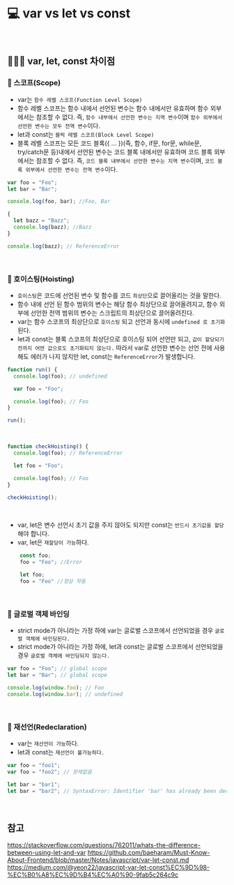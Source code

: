 # 💻 var vs let vs const

<br />

## 👨🏻‍💻 var, let, const 차이점

### 🏃 스코프(Scope)

- var는 `함수 레벨 스코프(Function Level Scope)`
- 함수 레벨 스코프는 함수 내에서 선언된 변수는 함수 내에서만 유효하며 함수 외부에서는 참조할 수 없다. 즉, `함수 내부에서 선언한 변수는 지역 변수`이며 `함수 외부에서 선언한 변수는 모두 전역 변수`이다.
- let과 const는 `블럭 레벨 스코프(Block Level Scope)`
- 블록 레벨 스코프는 모든 코드 블록({ ... })(즉, 함수, if문, for문, while문, try/catch문 등)내에서 선언된 변수는 코드 블록 내에서만 유효하며 코드 블록 외부에서는 참조할 수 없다. 즉, `코드 블록 내부에서 선언한 변수는 지역 변수`이며, `코드 블록 외부에서 선언한 변수는 전역 변수`이다.

```js
var foo = "Foo";
let bar = "Bar";

console.log(foo, bar); //Foo, Bar

{
  let bazz = "Bazz";
  console.log(bazz); //Bazz
}

console.log(bazz); // ReferenceError
```

<br />

### 🏃 호이스팅(Hoisting)

- `호이스팅`은 코드에 선언된 변수 및 함수를 코드 `최상단`으로 끌어올리는 것을 말한다.
- 함수 내에 선언 된 함수 범위의 변수는 해당 함수 최상단으로 끌어올려지고, 함수 외부에 선언한 전역 범위의 변수는 스크립트의 최상단으로 끌어올려진다.
- var는 함수 스코프의 최상단으로 `호이스팅` 되고 선언과 동시에 `undefined 로 초기화` 된다.
- let과 const는 블록 스코프의 최상단으로 호이스팅 되어 선언만 되고, `값이 할당되기 전까지 어떤 값으로도 초기화되지 않는다.` 따라서 var로 선언한 변수는 선언 전에 사용해도 에러가 나지 않지만 let, const는 `ReferenceError`가 발생합니다.

```js
function run() {
  console.log(foo); // undefined

  var foo = "Foo";

  console.log(foo); // Foo
}

run();
```

<br />

```js
function checkHoisting() {
  console.log(foo); // ReferenceError

  let foo = "Foo";

  console.log(foo); // Foo
}

checkHoisting();
```

<br />

- var, let은 변수 선언시 초기 값을 주지 않아도 되지만 const는 `반드시 초기값을 할당`해야 합니다.
- var, let은 `재할당이 가능`하다.

```js
    const foo;
    foo = "Foo"; //Error

    let foo;
    foo = "Foo" //정상 작동
```

<br />

### 🏃 글로벌 객체 바인딩

- strict mode가 아니라는 가정 하에 var는 글로벌 스코프에서 선언되었을 경우 `글로벌 객체에 바인딩된다.`
- strict mode가 아니라는 가정 하에, let과 const는 글로벌 스코프에서 선언되었을 경우 `글로벌 객체에 바인딩되지 않는다.`

```js
var foo = "Foo"; // global scope
let bar = "Bar"; // global scope

console.log(window.foo); // Foo
console.log(window.bar); // undefined
```

<br />

### 🏃 재선언(Redeclaration)

- var는 `재선언이 가능`하다.
- let과 const는 `재선언이 불가능하다.`

```js
var foo = "foo1";
var foo = "foo2"; // 문제없음

let bar = "bar1";
let bar = "bar2"; // SyntaxError: Identifier 'bar' has already been declared
```

<br />

## 참고

https://stackoverflow.com/questions/762011/whats-the-difference-between-using-let-and-var
https://github.com/baeharam/Must-Know-About-Frontend/blob/master/Notes/javascript/var-let-const.md
https://medium.com/@yeon22/javascript-var-let-const%EC%9D%98-%EC%B0%A8%EC%9D%B4%EC%A0%90-9fab5c264c9c
